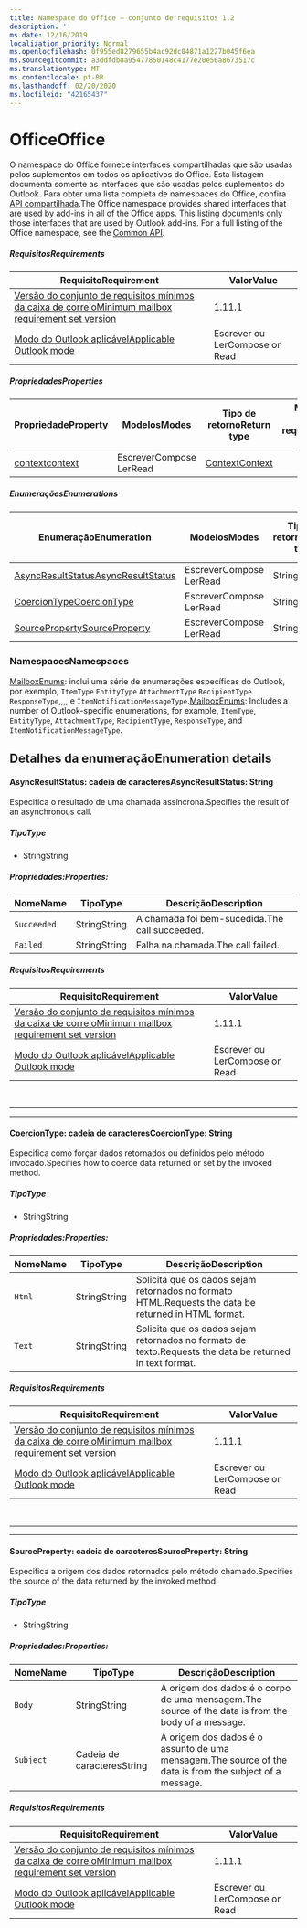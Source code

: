 ```yaml
---
title: Namespace do Office – conjunto de requisitos 1.2
description: ''
ms.date: 12/16/2019
localization_priority: Normal
ms.openlocfilehash: 0f955ed8279655b4ac92dc04871a1227b045f6ea
ms.sourcegitcommit: a3ddfdb8a95477850148c4177e20e56a8673517c
ms.translationtype: MT
ms.contentlocale: pt-BR
ms.lasthandoff: 02/20/2020
ms.locfileid: "42165437"
---
```

# <a name="office"></a><span data-ttu-id="04b4c-102">Office</span><span class="sxs-lookup"><span data-stu-id="04b4c-102">Office</span></span>

<span data-ttu-id="04b4c-p101">O namespace do Office fornece interfaces compartilhadas que são usadas pelos suplementos em todos os aplicativos do Office. Esta listagem documenta somente as interfaces que são usadas pelos suplementos do Outlook. Para obter uma lista completa de namespaces do Office, confira [API compartilhada](/javascript/api/office).</span><span class="sxs-lookup"><span data-stu-id="04b4c-p101">The Office namespace provides shared interfaces that are used by add-ins in all of the Office apps. This listing documents only those interfaces that are used by Outlook add-ins. For a full listing of the Office namespace, see the [Common API](/javascript/api/office).</span></span>

##### <a name="requirements"></a><span data-ttu-id="04b4c-105">Requisitos</span><span class="sxs-lookup"><span data-stu-id="04b4c-105">Requirements</span></span>

|<span data-ttu-id="04b4c-106">Requisito</span><span class="sxs-lookup"><span data-stu-id="04b4c-106">Requirement</span></span>| <span data-ttu-id="04b4c-107">Valor</span><span class="sxs-lookup"><span data-stu-id="04b4c-107">Value</span></span>|
|---|---|
|[<span data-ttu-id="04b4c-108">Versão do conjunto de requisitos mínimos da caixa de correio</span><span class="sxs-lookup"><span data-stu-id="04b4c-108">Minimum mailbox requirement set version</span></span>](../../requirement-sets/outlook-api-requirement-sets.md)| <span data-ttu-id="04b4c-109">1.1</span><span class="sxs-lookup"><span data-stu-id="04b4c-109">1.1</span></span>|
|[<span data-ttu-id="04b4c-110">Modo do Outlook aplicável</span><span class="sxs-lookup"><span data-stu-id="04b4c-110">Applicable Outlook mode</span></span>](../../../outlook/outlook-add-ins-overview.md#extension-points)| <span data-ttu-id="04b4c-111">Escrever ou Ler</span><span class="sxs-lookup"><span data-stu-id="04b4c-111">Compose or Read</span></span>|

##### <a name="properties"></a><span data-ttu-id="04b4c-112">Propriedades</span><span class="sxs-lookup"><span data-stu-id="04b4c-112">Properties</span></span>

| <span data-ttu-id="04b4c-113">Propriedade</span><span class="sxs-lookup"><span data-stu-id="04b4c-113">Property</span></span> | <span data-ttu-id="04b4c-114">Modelos</span><span class="sxs-lookup"><span data-stu-id="04b4c-114">Modes</span></span> | <span data-ttu-id="04b4c-115">Tipo de retorno</span><span class="sxs-lookup"><span data-stu-id="04b4c-115">Return type</span></span> | <span data-ttu-id="04b4c-116">Mínimo</span><span class="sxs-lookup"><span data-stu-id="04b4c-116">Minimum</span></span><br><span data-ttu-id="04b4c-117">conjunto de requisitos</span><span class="sxs-lookup"><span data-stu-id="04b4c-117">requirement set</span></span> |
|---|---|---|:---:|
| [<span data-ttu-id="04b4c-118">context</span><span class="sxs-lookup"><span data-stu-id="04b4c-118">context</span></span>](office.context.md) | <span data-ttu-id="04b4c-119">Escrever</span><span class="sxs-lookup"><span data-stu-id="04b4c-119">Compose</span></span><br><span data-ttu-id="04b4c-120">Ler</span><span class="sxs-lookup"><span data-stu-id="04b4c-120">Read</span></span> | [<span data-ttu-id="04b4c-121">Context</span><span class="sxs-lookup"><span data-stu-id="04b4c-121">Context</span></span>](/javascript/api/office/office.context?view=outlook-js-1.2) | [<span data-ttu-id="04b4c-122">1.1</span><span class="sxs-lookup"><span data-stu-id="04b4c-122">1.1</span></span>](../requirement-set-1.1/outlook-requirement-set-1.1.md) |

##### <a name="enumerations"></a><span data-ttu-id="04b4c-123">Enumerações</span><span class="sxs-lookup"><span data-stu-id="04b4c-123">Enumerations</span></span>

| <span data-ttu-id="04b4c-124">Enumeração</span><span class="sxs-lookup"><span data-stu-id="04b4c-124">Enumeration</span></span> | <span data-ttu-id="04b4c-125">Modelos</span><span class="sxs-lookup"><span data-stu-id="04b4c-125">Modes</span></span> | <span data-ttu-id="04b4c-126">Tipo de retorno</span><span class="sxs-lookup"><span data-stu-id="04b4c-126">Return type</span></span> | <span data-ttu-id="04b4c-127">Mínimo</span><span class="sxs-lookup"><span data-stu-id="04b4c-127">Minimum</span></span><br><span data-ttu-id="04b4c-128">conjunto de requisitos</span><span class="sxs-lookup"><span data-stu-id="04b4c-128">requirement set</span></span> |
|---|---|---|:---:|
| [<span data-ttu-id="04b4c-129">AsyncResultStatus</span><span class="sxs-lookup"><span data-stu-id="04b4c-129">AsyncResultStatus</span></span>](#asyncresultstatus-string) | <span data-ttu-id="04b4c-130">Escrever</span><span class="sxs-lookup"><span data-stu-id="04b4c-130">Compose</span></span><br><span data-ttu-id="04b4c-131">Ler</span><span class="sxs-lookup"><span data-stu-id="04b4c-131">Read</span></span> | <span data-ttu-id="04b4c-132">String</span><span class="sxs-lookup"><span data-stu-id="04b4c-132">String</span></span> | [<span data-ttu-id="04b4c-133">1.1</span><span class="sxs-lookup"><span data-stu-id="04b4c-133">1.1</span></span>](../requirement-set-1.1/outlook-requirement-set-1.1.md) |
| [<span data-ttu-id="04b4c-134">CoercionType</span><span class="sxs-lookup"><span data-stu-id="04b4c-134">CoercionType</span></span>](#coerciontype-string) | <span data-ttu-id="04b4c-135">Escrever</span><span class="sxs-lookup"><span data-stu-id="04b4c-135">Compose</span></span><br><span data-ttu-id="04b4c-136">Ler</span><span class="sxs-lookup"><span data-stu-id="04b4c-136">Read</span></span> | <span data-ttu-id="04b4c-137">String</span><span class="sxs-lookup"><span data-stu-id="04b4c-137">String</span></span> | [<span data-ttu-id="04b4c-138">1.1</span><span class="sxs-lookup"><span data-stu-id="04b4c-138">1.1</span></span>](../requirement-set-1.1/outlook-requirement-set-1.1.md) |
| [<span data-ttu-id="04b4c-139">SourceProperty</span><span class="sxs-lookup"><span data-stu-id="04b4c-139">SourceProperty</span></span>](#sourceproperty-string) | <span data-ttu-id="04b4c-140">Escrever</span><span class="sxs-lookup"><span data-stu-id="04b4c-140">Compose</span></span><br><span data-ttu-id="04b4c-141">Ler</span><span class="sxs-lookup"><span data-stu-id="04b4c-141">Read</span></span> | <span data-ttu-id="04b4c-142">String</span><span class="sxs-lookup"><span data-stu-id="04b4c-142">String</span></span> | [<span data-ttu-id="04b4c-143">1.1</span><span class="sxs-lookup"><span data-stu-id="04b4c-143">1.1</span></span>](../requirement-set-1.1/outlook-requirement-set-1.1.md) |

### <a name="namespaces"></a><span data-ttu-id="04b4c-144">Namespaces</span><span class="sxs-lookup"><span data-stu-id="04b4c-144">Namespaces</span></span>

<span data-ttu-id="04b4c-145">[MailboxEnums](/javascript/api/outlook/office.mailboxenums.attachmentcontentformat?view=outlook-js-1.2): inclui uma série de enumerações específicas do Outlook, por exemplo, `ItemType` `EntityType` `AttachmentType` `RecipientType` `ResponseType`,,,, e `ItemNotificationMessageType`.</span><span class="sxs-lookup"><span data-stu-id="04b4c-145">[MailboxEnums](/javascript/api/outlook/office.mailboxenums.attachmentcontentformat?view=outlook-js-1.2): Includes a number of Outlook-specific enumerations, for example, `ItemType`, `EntityType`, `AttachmentType`, `RecipientType`, `ResponseType`, and `ItemNotificationMessageType`.</span></span>

## <a name="enumeration-details"></a><span data-ttu-id="04b4c-146">Detalhes da enumeração</span><span class="sxs-lookup"><span data-stu-id="04b4c-146">Enumeration details</span></span>

#### <a name="asyncresultstatus-string"></a><span data-ttu-id="04b4c-147">AsyncResultStatus: cadeia de caracteres</span><span class="sxs-lookup"><span data-stu-id="04b4c-147">AsyncResultStatus: String</span></span>

<span data-ttu-id="04b4c-148">Especifica o resultado de uma chamada assíncrona.</span><span class="sxs-lookup"><span data-stu-id="04b4c-148">Specifies the result of an asynchronous call.</span></span>

##### <a name="type"></a><span data-ttu-id="04b4c-149">Tipo</span><span class="sxs-lookup"><span data-stu-id="04b4c-149">Type</span></span>

*   <span data-ttu-id="04b4c-150">String</span><span class="sxs-lookup"><span data-stu-id="04b4c-150">String</span></span>

##### <a name="properties"></a><span data-ttu-id="04b4c-151">Propriedades:</span><span class="sxs-lookup"><span data-stu-id="04b4c-151">Properties:</span></span>

|<span data-ttu-id="04b4c-152">Nome</span><span class="sxs-lookup"><span data-stu-id="04b4c-152">Name</span></span>| <span data-ttu-id="04b4c-153">Tipo</span><span class="sxs-lookup"><span data-stu-id="04b4c-153">Type</span></span>| <span data-ttu-id="04b4c-154">Descrição</span><span class="sxs-lookup"><span data-stu-id="04b4c-154">Description</span></span>|
|---|---|---|
|`Succeeded`| <span data-ttu-id="04b4c-155">String</span><span class="sxs-lookup"><span data-stu-id="04b4c-155">String</span></span>|<span data-ttu-id="04b4c-156">A chamada foi bem-sucedida.</span><span class="sxs-lookup"><span data-stu-id="04b4c-156">The call succeeded.</span></span>|
|`Failed`| <span data-ttu-id="04b4c-157">String</span><span class="sxs-lookup"><span data-stu-id="04b4c-157">String</span></span>|<span data-ttu-id="04b4c-158">Falha na chamada.</span><span class="sxs-lookup"><span data-stu-id="04b4c-158">The call failed.</span></span>|

##### <a name="requirements"></a><span data-ttu-id="04b4c-159">Requisitos</span><span class="sxs-lookup"><span data-stu-id="04b4c-159">Requirements</span></span>

|<span data-ttu-id="04b4c-160">Requisito</span><span class="sxs-lookup"><span data-stu-id="04b4c-160">Requirement</span></span>| <span data-ttu-id="04b4c-161">Valor</span><span class="sxs-lookup"><span data-stu-id="04b4c-161">Value</span></span>|
|---|---|
|[<span data-ttu-id="04b4c-162">Versão do conjunto de requisitos mínimos da caixa de correio</span><span class="sxs-lookup"><span data-stu-id="04b4c-162">Minimum mailbox requirement set version</span></span>](../../requirement-sets/outlook-api-requirement-sets.md)| <span data-ttu-id="04b4c-163">1.1</span><span class="sxs-lookup"><span data-stu-id="04b4c-163">1.1</span></span>|
|[<span data-ttu-id="04b4c-164">Modo do Outlook aplicável</span><span class="sxs-lookup"><span data-stu-id="04b4c-164">Applicable Outlook mode</span></span>](../../../outlook/outlook-add-ins-overview.md#extension-points)| <span data-ttu-id="04b4c-165">Escrever ou Ler</span><span class="sxs-lookup"><span data-stu-id="04b4c-165">Compose or Read</span></span>|

<br>

---
---

#### <a name="coerciontype-string"></a><span data-ttu-id="04b4c-166">CoercionType: cadeia de caracteres</span><span class="sxs-lookup"><span data-stu-id="04b4c-166">CoercionType: String</span></span>

<span data-ttu-id="04b4c-167">Especifica como forçar dados retornados ou definidos pelo método invocado.</span><span class="sxs-lookup"><span data-stu-id="04b4c-167">Specifies how to coerce data returned or set by the invoked method.</span></span>

##### <a name="type"></a><span data-ttu-id="04b4c-168">Tipo</span><span class="sxs-lookup"><span data-stu-id="04b4c-168">Type</span></span>

*   <span data-ttu-id="04b4c-169">String</span><span class="sxs-lookup"><span data-stu-id="04b4c-169">String</span></span>

##### <a name="properties"></a><span data-ttu-id="04b4c-170">Propriedades:</span><span class="sxs-lookup"><span data-stu-id="04b4c-170">Properties:</span></span>

|<span data-ttu-id="04b4c-171">Nome</span><span class="sxs-lookup"><span data-stu-id="04b4c-171">Name</span></span>| <span data-ttu-id="04b4c-172">Tipo</span><span class="sxs-lookup"><span data-stu-id="04b4c-172">Type</span></span>| <span data-ttu-id="04b4c-173">Descrição</span><span class="sxs-lookup"><span data-stu-id="04b4c-173">Description</span></span>|
|---|---|---|
|`Html`| <span data-ttu-id="04b4c-174">String</span><span class="sxs-lookup"><span data-stu-id="04b4c-174">String</span></span>|<span data-ttu-id="04b4c-175">Solicita que os dados sejam retornados no formato HTML.</span><span class="sxs-lookup"><span data-stu-id="04b4c-175">Requests the data be returned in HTML format.</span></span>|
|`Text`| <span data-ttu-id="04b4c-176">String</span><span class="sxs-lookup"><span data-stu-id="04b4c-176">String</span></span>|<span data-ttu-id="04b4c-177">Solicita que os dados sejam retornados no formato de texto.</span><span class="sxs-lookup"><span data-stu-id="04b4c-177">Requests the data be returned in text format.</span></span>|

##### <a name="requirements"></a><span data-ttu-id="04b4c-178">Requisitos</span><span class="sxs-lookup"><span data-stu-id="04b4c-178">Requirements</span></span>

|<span data-ttu-id="04b4c-179">Requisito</span><span class="sxs-lookup"><span data-stu-id="04b4c-179">Requirement</span></span>| <span data-ttu-id="04b4c-180">Valor</span><span class="sxs-lookup"><span data-stu-id="04b4c-180">Value</span></span>|
|---|---|
|[<span data-ttu-id="04b4c-181">Versão do conjunto de requisitos mínimos da caixa de correio</span><span class="sxs-lookup"><span data-stu-id="04b4c-181">Minimum mailbox requirement set version</span></span>](../../requirement-sets/outlook-api-requirement-sets.md)| <span data-ttu-id="04b4c-182">1.1</span><span class="sxs-lookup"><span data-stu-id="04b4c-182">1.1</span></span>|
|[<span data-ttu-id="04b4c-183">Modo do Outlook aplicável</span><span class="sxs-lookup"><span data-stu-id="04b4c-183">Applicable Outlook mode</span></span>](../../../outlook/outlook-add-ins-overview.md#extension-points)| <span data-ttu-id="04b4c-184">Escrever ou Ler</span><span class="sxs-lookup"><span data-stu-id="04b4c-184">Compose or Read</span></span>|

<br>

---
---

#### <a name="sourceproperty-string"></a><span data-ttu-id="04b4c-185">SourceProperty: cadeia de caracteres</span><span class="sxs-lookup"><span data-stu-id="04b4c-185">SourceProperty: String</span></span>

<span data-ttu-id="04b4c-186">Especifica a origem dos dados retornados pelo método chamado.</span><span class="sxs-lookup"><span data-stu-id="04b4c-186">Specifies the source of the data returned by the invoked method.</span></span>

##### <a name="type"></a><span data-ttu-id="04b4c-187">Tipo</span><span class="sxs-lookup"><span data-stu-id="04b4c-187">Type</span></span>

*   <span data-ttu-id="04b4c-188">String</span><span class="sxs-lookup"><span data-stu-id="04b4c-188">String</span></span>

##### <a name="properties"></a><span data-ttu-id="04b4c-189">Propriedades:</span><span class="sxs-lookup"><span data-stu-id="04b4c-189">Properties:</span></span>

|<span data-ttu-id="04b4c-190">Nome</span><span class="sxs-lookup"><span data-stu-id="04b4c-190">Name</span></span>| <span data-ttu-id="04b4c-191">Tipo</span><span class="sxs-lookup"><span data-stu-id="04b4c-191">Type</span></span>| <span data-ttu-id="04b4c-192">Descrição</span><span class="sxs-lookup"><span data-stu-id="04b4c-192">Description</span></span>|
|---|---|---|
|`Body`| <span data-ttu-id="04b4c-193">String</span><span class="sxs-lookup"><span data-stu-id="04b4c-193">String</span></span>|<span data-ttu-id="04b4c-194">A origem dos dados é o corpo de uma mensagem.</span><span class="sxs-lookup"><span data-stu-id="04b4c-194">The source of the data is from the body of a message.</span></span>|
|`Subject`| <span data-ttu-id="04b4c-195">Cadeia de caracteres</span><span class="sxs-lookup"><span data-stu-id="04b4c-195">String</span></span>|<span data-ttu-id="04b4c-196">A origem dos dados é o assunto de uma mensagem.</span><span class="sxs-lookup"><span data-stu-id="04b4c-196">The source of the data is from the subject of a message.</span></span>|

##### <a name="requirements"></a><span data-ttu-id="04b4c-197">Requisitos</span><span class="sxs-lookup"><span data-stu-id="04b4c-197">Requirements</span></span>

|<span data-ttu-id="04b4c-198">Requisito</span><span class="sxs-lookup"><span data-stu-id="04b4c-198">Requirement</span></span>| <span data-ttu-id="04b4c-199">Valor</span><span class="sxs-lookup"><span data-stu-id="04b4c-199">Value</span></span>|
|---|---|
|[<span data-ttu-id="04b4c-200">Versão do conjunto de requisitos mínimos da caixa de correio</span><span class="sxs-lookup"><span data-stu-id="04b4c-200">Minimum mailbox requirement set version</span></span>](../../requirement-sets/outlook-api-requirement-sets.md)| <span data-ttu-id="04b4c-201">1.1</span><span class="sxs-lookup"><span data-stu-id="04b4c-201">1.1</span></span>|
|[<span data-ttu-id="04b4c-202">Modo do Outlook aplicável</span><span class="sxs-lookup"><span data-stu-id="04b4c-202">Applicable Outlook mode</span></span>](../../../outlook/outlook-add-ins-overview.md#extension-points)| <span data-ttu-id="04b4c-203">Escrever ou Ler</span><span class="sxs-lookup"><span data-stu-id="04b4c-203">Compose or Read</span></span>|
